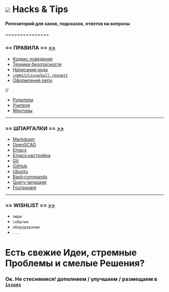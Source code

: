 
![](https://cloud.githubusercontent.com/assets/3838734/5379970/c09e2c36-80a5-11e4-80c5-647b725151f8.png) Hacks & Tips
===

#### Репозиторий для хаков, подсказок, ответов на вопросы


===============

### == ПРАВИЛА == [>>](DOCS/RULES)

 - [Кодекс поведения](DOCS/RULES/CULTURE.md)
 - [Техники безопасности](DOCS/RULES/ACCIDENT-PREVENTION.md)
 - [Написания кода](DOCS/RULES/CODING.md)
 - [`commit`/`issue`/`pull-request`](DOCS/RULES/COMMITS.md)
 - [Оформления репо](DOCS/RULES/REPOS.md)

//
- [Родители](DOCS/RULES/PARENTS.md)
- [Учителя](DOCS/RULES/TEACHERS.md)
- [Менторы](DOCS/RULES/MENTORS.md)


***

### == ШПАРГАЛКИ == [>>](CHEATSHEETS)

 - [Markdown](CHEATSHEETS/draft/Markdown.md)
 - [OpenSCAD](CHEATSHEETS/draft/OpenSCAD.md)
 - [Emacs](CHEATSHEETS/draft/Emacs.md)
 - [Emacs:настройка](CHEATSHEETS/emacs-setup.md)
 - [Git](CHEATSHEETS/Git.Hub.md)
 - [GitHub](CHEATSHEETS/draft/GitHub.md)
 - [Ubuntu](CHEATSHEETS/draft/Ubuntu.md)
 - [Bash:commands](CHEATSHEETS/draft/bash:commands.md)
 - [Query-language](CHEATSHEETS/Query-language.md)
 - [Foursquare](EXAMS/ANSWERS/Foursquare.md)
 
 
***

### == WISHLIST == [>>](WISHLIST)

 - `люди`
 - `события`
 - `оборудование`
 - `...`

# Есть свежие Идеи, стремные Проблемы и смелые Решения? 
### Ок. Не стесняемся! дополняем / улучшаем / размещаем в [`issues`](https://github.com/soda-io/Hacks-and-Tips/issues/new)

